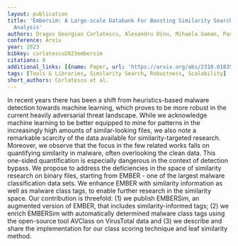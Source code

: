 ```yaml
---
layout: publication
title: 'Embersim: A Large-scale Databank For Boosting Similarity Search In Malware
  Analysis'
authors: Dragos Georgian Corlatescu, Alexandru Dinu, Mihaela Gaman, Paul Sumedrea
conference: Arxiv
year: 2023
bibkey: corlatescu2023embersim
citations: 0
additional_links: [{name: Paper, url: 'https://arxiv.org/abs/2310.01835'}]
tags: [Tools & Libraries, Similarity Search, Robustness, Scalability]
short_authors: Corlatescu et al.
---
```

In recent years there has been a shift from heuristics-based malware
detection towards machine learning, which proves to be more robust in the
current heavily adversarial threat landscape. While we acknowledge machine
learning to be better equipped to mine for patterns in the increasingly high
amounts of similar-looking files, we also note a remarkable scarcity of the
data available for similarity-targeted research. Moreover, we observe that the
focus in the few related works falls on quantifying similarity in malware,
often overlooking the clean data. This one-sided quantification is especially
dangerous in the context of detection bypass. We propose to address the
deficiencies in the space of similarity research on binary files, starting from
EMBER - one of the largest malware classification data sets. We enhance EMBER
with similarity information as well as malware class tags, to enable further
research in the similarity space. Our contribution is threefold: (1) we publish
EMBERSim, an augmented version of EMBER, that includes similarity-informed
tags; (2) we enrich EMBERSim with automatically determined malware class tags
using the open-source tool AVClass on VirusTotal data and (3) we describe and
share the implementation for our class scoring technique and leaf similarity
method.